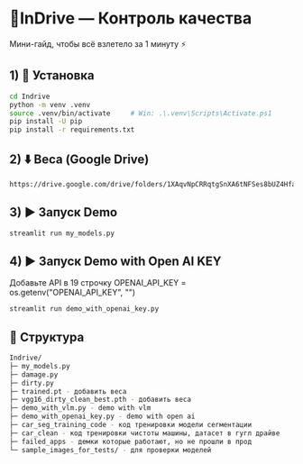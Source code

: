 # 🚕InDrive — Контроль качества

Мини-гайд, чтобы всё взлетело за 1 минуту ⚡️

## 1) 🧰 Установка
```bash
cd Indrive
python -m venv .venv
source .venv/bin/activate     # Win: .\.venv\Scripts\Activate.ps1
pip install -U pip
pip install -r requirements.txt
```
## 2) ⬇️ Веса (Google Drive)
```bash
https://drive.google.com/drive/folders/1XAqvNpCRRqtgSnXA6tNFSes8bUZ4Hfad
```
## 3) ▶️ Запуск Demo 
```bash
streamlit run my_models.py
```

## 4) ▶️ Запуск Demo with Open AI KEY 
Добавьте API в 19 строчку
OPENAI_API_KEY = os.getenv("OPENAI_API_KEY", "")

```bash
streamlit run demo_with_openai_key.py
```

## 📁 Структура
```bash
Indrive/
├─ my_models.py
├─ damage.py
├─ dirty.py
├─ trained.pt - добавить веса
├─ vgg16_dirty_clean_best.pth - добавить веса
├─ demo_with_vlm.py - demo with vlm
├─ demo_with_openai_key.py - demo with open ai
├─ car_seg_training_code - код тренировки модели сегментации
├─ car_clean - код тренировки чистоты машины, датасет в гугл драйве
├─ failed_apps - демки которые работают, но не прошли в прод
└─ sample_images_for_tests/ - для проверки моделей 
```


